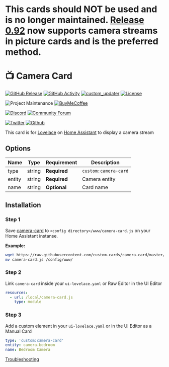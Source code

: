 # This cards should NOT be used and is no longer maintained. [Release 0.92](https://www.home-assistant.io/blog/2019/04/24/release-92/#lovelace-streams-cameras) now supports camera streams in picture cards and is the preferred method.

# 📺 Camera Card

[![GitHub Release][releases-shield]][releases]
[![GitHub Activity][commits-shield]][commits]
[![custom_updater][customupdaterbadge]][customupdater]
[![License][license-shield]](LICENSE.md)

![Project Maintenance][maintenance-shield]
[![BuyMeCoffee][buymecoffeebadge]][buymecoffee]

[![Discord][discord-shield]][discord]
[![Community Forum][forum-shield]][forum]

[![Twitter][twitter]][twitter]
[![Github][github]][github]

This card is for [Lovelace](https://www.home-assistant.io/lovelace) on [Home Assistant](https://www.home-assistant.io/) to display a camera stream

<!-- ![example](example.png) -->

## Options

| Name | Type | Requirement | Description
| ---- | ---- | ------- | -----------
| type | string | **Required** | `custom:camera-card`
| entity | string | **Required** | Camera entity
| name | string | **Optional** | Card name

## Installation

### Step 1

Save [camera-card](https://github.com/custom-cards/camera-card/raw/master/camera-card.js) to `<config directory>/www/camera-card.js` on your Home Assistant instanse.

**Example:**

```bash
wget https://raw.githubusercontent.com/custom-cards/camera-card/master/camera-card.js
mv camera-card.js /config/www/
```

### Step 2

Link `camera-card` inside your `ui-lovelace.yaml` or Raw Editor in the UI Editor

```yaml
resources:
  - url: /local/camera-card.js
    type: module
```

### Step 3

Add a custom element in your `ui-lovelace.yaml` or in the UI Editor as a Manual Card

```yaml
type: 'custom:camera-card'
entity: camera.bedroom
name: Bedroom Camera
```

[Troubleshooting](https://github.com/thomasloven/hass-config/wiki/Lovelace-Plugins)

[buymecoffee]: https://www.buymeacoffee.com/iantrich
[buymecoffeebadge]: https://img.shields.io/badge/buy%20me%20a%20coffee-donate-blue.svg?style=for-the-badge
[commits-shield]: https://img.shields.io/github/commit-activity/y/custom-cards/camera-card.svg?style=for-the-badge
[commits]: https://github.com/custom-cards/camera-card/commits/master
[customupdater]: https://github.com/custom-components/custom_updater
[customupdaterbadge]: https://img.shields.io/badge/custom__updater-true-success.svg?style=for-the-badge
[discord]: https://discord.gg/Qa5fW2R
[discord-shield]: https://img.shields.io/discord/330944238910963714.svg?style=for-the-badge
[forum-shield]: https://img.shields.io/badge/community-forum-brightgreen.svg?style=for-the-badge
[forum]: https://community.home-assistant.io/t/lovelace-camera-card/109225
[license-shield]: https://img.shields.io/github/license/custom-cards/camera-card.svg?style=for-the-badge
[maintenance-shield]: https://img.shields.io/badge/maintainer-Ian%20Richardson%20%40iantrich-blue.svg?style=for-the-badge
[releases-shield]: https://img.shields.io/github/release/custom-cards/camera-card.svg?style=for-the-badge
[releases]: https://github.com/custom-cards/camera-card/releases
[twitter]: https://img.shields.io/twitter/follow/iantrich.svg?style=social
[github]: https://img.shields.io/github/followers/iantrich.svg?style=social

